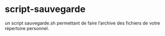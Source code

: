 # script-sauvegarde
un script sauvegarde.sh permettant de faire l’archive des fichiers de votre répertoire personnel.
